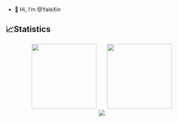 - 👋 Hi, I’m @YaleXin





## 📈Statistics

<div align="center">
<span>&emsp;&emsp;</span>
<img height="170px" src="https://github-readme-stats.vercel.app/api?username=YaleXin" /><span>&emsp;&emsp;</span><img height="170px" src="https://github-readme-stats.vercel.app/api/top-langs/?username=YaleXin&layout=compact&langs_count=20&hide=html,css,scss" />
<span>&emsp;&emsp;</span>
</div>

<div align="center">
    <img  src="https://github-readme-streak-stats.herokuapp.com/?user=YaleXin" />
</div>
